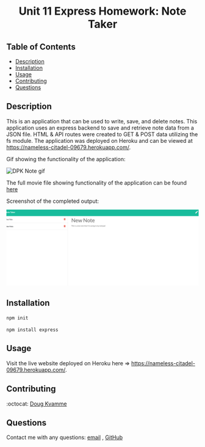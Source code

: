 <h1 align="center">Unit 11 Express Homework: Note Taker</h1>

## Table of Contents

- [Description](#description)
- [Installation](#installation)
- [Usage](#usage)
- [Contributing](#contributing)
- [Questions](#questions)

## Description

This is an application that can be used to write, save, and delete notes. This application uses an express backend to save and retrieve note data from a JSON file.  HTML & API routes were created to GET & POST data utilizing the fs module.  The application was deployed on Heroku and can be viewed at https://nameless-citadel-09679.herokuapp.com/. 

Gif showing the functionality of the application:

![DPK Note gif](./src/gif/note.gif)

The full movie file showing functionality of the application can be found [here](./src/te.mp4)

Screenshot of the completed output:

![DPK Note Screenshot](./src/gif/note.png)

## Installation

`npm init`

`npm install express`


## Usage

Visit the live website deployed on Heroku here => https://nameless-citadel-09679.herokuapp.com/. 

## Contributing

:octocat: [Doug Kvamme](https://github.com/kvadou)

## Questions

Contact me with any questions: [email](mailto:dougkvamme@gmail.com) , [GitHub](https://github.com/kvadou)<br />
